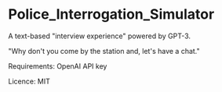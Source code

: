 # Police_Interrogation_Simulator
A text-based "interview experience" powered by GPT-3.

"Why don't you come by the station and, let's have a chat."


Requirements: OpenAI API key

Licence: MIT
